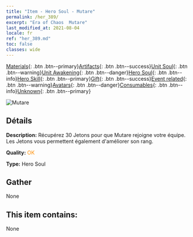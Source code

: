 ```yaml
---
title: "Item - Hero Soul - Mutare"
permalink: /her_389/
excerpt: "Era of Chaos  Mutare"
last_modified_at: 2021-08-04
locale: fr
ref: "her_389.md"
toc: false
classes: wide
---
```

 [Materials](/ItemsFR/){: .btn .btn--primary}[Artifacts](/ItemsFR/Artifacts/){: .btn .btn--success}[Unit Soul](/ItemsFR/UnitSoul/){: .btn .btn--warning}[Unit Awakening](/ItemsFR/UnitAwakening/){: .btn .btn--danger}[Hero Soul](/ItemsFR/HeroSoul/){: .btn .btn--info}[Hero Skill](/ItemsFR/HeroSkill/){: .btn .btn--primary}[Gift](/ItemsFR/Gift/){: .btn .btn--success}[Event related](/ItemsFR/Events/){: .btn .btn--warning}[Avatars](/ItemsFR/Avatars/){: .btn .btn--danger}[Consumables](/ItemsFR/Consumables/){: .btn .btn--info}[Unknown](/ItemsFR/Unknown/){: .btn .btn--primary}

 ![Mutare](/images/h/h_Mutare.jpg)

## Détails
 **Description:** Récupérez 30 Jetons pour que Mutare rejoigne votre équipe. Les Jetons vous permettent également d'améliorer son rang.

 **Quality:** <span style="color: #FF8C00">OK</span>

 **Type:** Hero Soul

## Gather

  None

## This item contains:

  None

